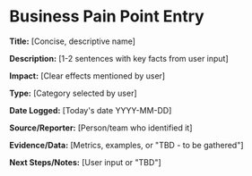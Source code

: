 # Business Pain Point Entry

**Title:** [Concise, descriptive name]

**Description:** [1-2 sentences with key facts from user input]

**Impact:** [Clear effects mentioned by user]

**Type:** [Category selected by user]

**Date Logged:** [Today's date YYYY-MM-DD]

**Source/Reporter:** [Person/team who identified it]

**Evidence/Data:** [Metrics, examples, or "TBD - to be gathered"]

**Next Steps/Notes:** [User input or "TBD"]